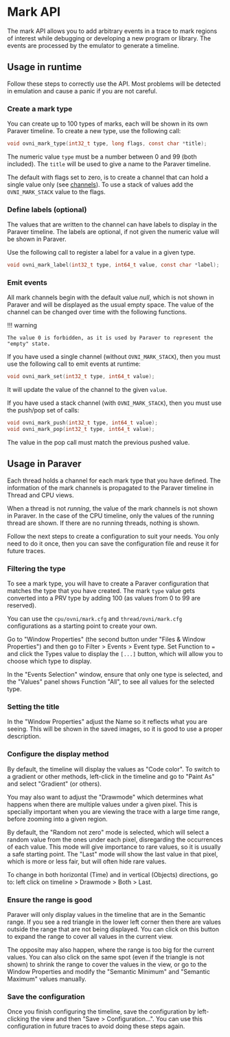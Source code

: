 # Mark API

The mark API allows you to add arbitrary events in a trace to mark regions of
interest while debugging or developing a new program or library. The events are
processed by the emulator to generate a timeline.

## Usage in runtime

Follow these steps to correctly use the API. Most problems will be detected in
emulation and cause a panic if you are not careful.

### Create a mark type

You can create up to 100 types of marks, each will be shown in its own Paraver
timeline. To create a new type, use the following call:

```c
void ovni_mark_type(int32_t type, long flags, const char *title);
```

The numeric value `type` must be a number between 0 and 99 (both included). The
`title` will be used to give a name to the Paraver timeline.

The default with flags set to zero, is to create a channel that can hold a
single value only (see [channels](../../dev/channels.md)). To use a stack of
values add the `OVNI_MARK_STACK` value to the flags.

### Define labels (optional)

The values that are written to the channel can have labels to display in the
Paraver timeline. The labels are optional, if not given the numeric value will
be shown in Paraver.

Use the following call to register a label for a value in a given type.

```c
void ovni_mark_label(int32_t type, int64_t value, const char *label);
```

### Emit events

All mark channels begin with the default value *null*, which is not shown in
Paraver and will be displayed as the usual empty space. The value of the channel
can be changed over time with the following functions.

!!! warning

    The value 0 is forbidden, as it is used by Paraver to represent the
    "empty" state.

If you have used a single channel (without `OVNI_MARK_STACK`), then you must use
the following call to emit events at runtime:

```c
void ovni_mark_set(int32_t type, int64_t value);
```

It will update the value of the channel to the given `value`.

If you have used a stack channel (with `OVNI_MARK_STACK`), then you must use the
push/pop set of calls:

```c
void ovni_mark_push(int32_t type, int64_t value);
void ovni_mark_pop(int32_t type, int64_t value);
```

The value in the pop call must match the previous pushed value.

## Usage in Paraver

Each thread holds a channel for each mark type that you have defined. The
information of the mark channels is propagated to the Paraver timeline in 
Thread and CPU views.

When a thread is not *running*, the value of the mark channels is not shown in
Paraver. In the case of the CPU timeline, only the values of the running thread are
shown. If there are no running threads, nothing is shown.

Follow the next steps to create a configuration to suit your needs. You only
need to do it once, then you can save the configuration file and reuse it for
future traces.

### Filtering the type

To see a mark type, you will have to create a Paraver configuration that matches
the type that you have created. The mark `type` value gets converted into a PRV
type by adding 100 (as values from 0 to 99 are reserved).

You can use the `cpu/ovni/mark.cfg` and `thread/ovni/mark.cfg` configurations as
a starting point to create your own.

Go to "Window Properties" (the second button under "Files & Window Properties")
and then go to Filter > Events > Event type. Set Function to `=` and click the
Types value to display the `[...]` button, which will allow you to choose which
type to display.

In the "Events Selection" window, ensure that only one type is selected, and the
"Values" panel shows Function "All", to see all values for the selected type.

### Setting the title

In the "Window Properties" adjust the Name so it reflects what you are seeing.
This will be shown in the saved images, so it is good to use a proper
description.

### Configure the display method

By default, the timeline will display the values as "Code color". To switch to a
gradient or other methods, left-click in the timeline and go to "Paint As" and
select "Gradient" (or others).

You may also want to adjust the "Drawmode" which determines what happens when
there are multiple values under a given pixel. This is specially important when
you are viewing the trace with a large time range, before zooming into a given
region.

By default, the "Random not zero" mode is selected, which will select a
random value from the ones under each pixel, disregarding the occurrences of each
value. This mode will give importance to rare values, so it is usually a safe
starting point. The "Last" mode will show the last value in that pixel, which is
more or less fair, but will often hide rare values.

To change in both horizontal (Time) and in vertical (Objects) directions, go to:
left click on timeline > Drawmode > Both > Last.

### Ensure the range is good

Paraver will only display values in the timeline that are in the Semantic 
range. If you see a red triangle in the lower left corner then there are values
outside the range that are not being displayed. You can click on this button to
expand the range to cover all values in the current view.

The opposite may also happen, where the range is too big for the current values.
You can also click on the same spot (even if the triangle is not shown) to
shrink the range to cover the values in the view, or go to the Window Properties
and modify the "Semantic Minimum" and "Semantic Maximum" values manually.

### Save the configuration

Once you finish configuring the timeline, save the configuration by
left-clicking the view and then "Save > Configuration...". You can use this
configuration in future traces to avoid doing these steps again.
